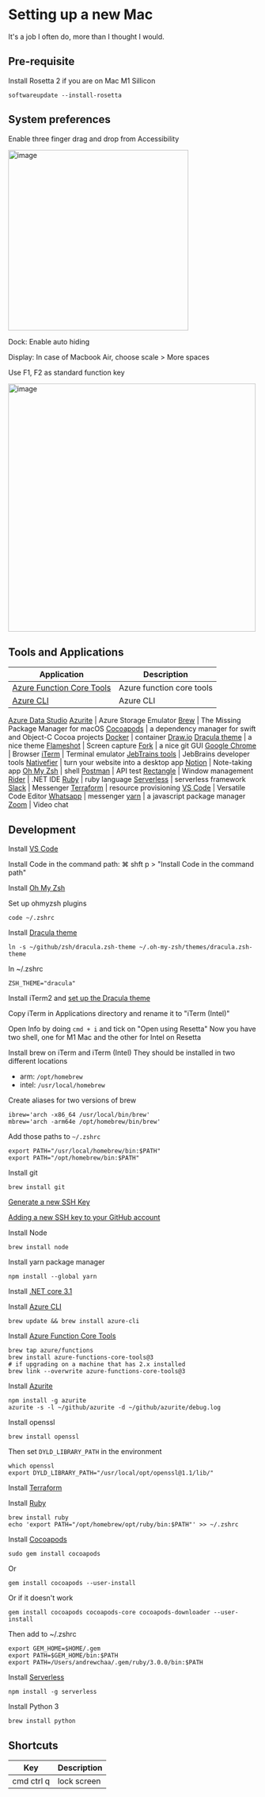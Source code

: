 # Setting up a new Mac

It's a job I often do, more than I thought I would.

## Pre-requisite

Install Rosetta 2 if you are on Mac M1 Sillicon

    softwareupdate --install-rosetta
    

## System preferences

Enable three finger drag and drop from Accessibility

<img width="364" alt="image" src="https://user-images.githubusercontent.com/840427/122458169-6a9b9000-cfa7-11eb-9a9e-2905fbe93aa6.png">

Dock: Enable auto hiding

Display: In case of Macbook Air, choose scale > More spaces

Use F1, F2 as standard function key

<img width="500" alt="image" src="https://user-images.githubusercontent.com/840427/122651786-0efe0d80-d133-11eb-8f63-33d928d04370.png">


## Tools and Applications

Application | Description
-- | --
[Azure Function Core Tools](https://docs.microsoft.com/en-us/azure/azure-functions/functions-run-local?tabs=macos%2Ccsharp%2Cbash) | Azure function core tools
[Azure CLI](https://docs.microsoft.com/en-us/cli/azure/install-azure-cli) | Azure CLI
[Azure Data Studio](https://docs.microsoft.com/en-us/sql/azure-data-studio/download-azure-data-studio?view=sql-server-ver15)
[Azurite](https://github.com/azure/azurite) | Azure Storage Emulator
[Brew](https://brew.sh/) | The Missing Package Manager for macOS
[Cocoapods](https://cocoapods.org/) | a dependency manager for swift and Object-C Cocoa projects
[Docker](https://docs.docker.com/docker-for-mac/install/) | container
[Draw.io](https://github.com/jgraph/drawio-desktop/releases)
[Dracula theme](https://draculatheme.com/) | a nice theme
[Flameshot](https://flameshot.org/) | Screen capture
[Fork](https://git-fork.com/) | a nice git GUI
[Google Chrome](https://www.google.com/intl/en_uk/chrome/) | Browser
[iTerm](https://iterm2.com/downloads.html) | Terminal emulator
[JebTrains tools](https://www.jetbrains.com/rider/download/#section=mac) | JebBrains developer tools
[Nativefier](https://github.com/nativefier/nativefier) | turn your website into a desktop app
[Notion](https://www.notion.so/desktop) | Note-taking app
[Oh My Zsh](https://github.com/ohmyzsh/ohmyzsh) | shell
[Postman](https://www.postman.com/downloads/) | API test
[Rectangle](https://rectangleapp.com) | Window management
[Rider](https://www.jetbrains.com/rider/download/#section=mac) | .NET IDE
[Ruby](https://www.ruby-lang.org/en/documentation/installation/) | ruby language
[Serverless](https://www.serverless.com/framework/docs/getting-started/) | serverless framework
[Slack](https://apps.apple.com/app/slack/id803453959) | Messenger
[Terraform](https://learn.hashicorp.com/tutorials/terraform/install-cli) | resource provisioning
[VS Code](https://code.visualstudio.com/) | Versatile Code Editor
[Whatsapp](https://www.whatsapp.com/download/?lang=en) | messenger
[yarn](https://classic.yarnpkg.com/en/docs/install#mac-stable) | a javascript package manager
[Zoom](https://zoom.us/download) | Video chat

## Development

Install [VS Code](https://code.visualstudio.com/)

Install Code in the command path: ⌘ shft p > "Install Code in the command path"

Install [Oh My Zsh](https://github.com/ohmyzsh/ohmyzsh)

Set up ohmyzsh plugins

    code ~/.zshrc
    
Install [Dracula theme](https://draculatheme.com/zsh)

    ln -s ~/github/zsh/dracula.zsh-theme ~/.oh-my-zsh/themes/dracula.zsh-theme

In ~/.zshrc

    ZSH_THEME="dracula"

Install iTerm2 and [set up the Dracula theme](https://draculatheme.com/iterm)

Copy iTerm in Applications directory and rename it to "iTerm (Intel)"

Open Info by doing `cmd + i` and tick on "Open using Resetta"
Now you have two shell, one for M1 Mac and the other for Intel on Resetta

Install brew on iTerm and iTerm (Intel)
They should be installed in two different locations

* arm: `/opt/homebrew`
* intel: `/usr/local/homebrew`

Create aliases for two versions of brew

    ibrew='arch -x86_64 /usr/local/bin/brew'
    mbrew='arch -arm64e /opt/homebrew/bin/brew'

Add those paths to `~/.zshrc`

    export PATH="/usr/local/homebrew/bin:$PATH"
    export PATH="/opt/homebrew/bin:$PATH"

Install git

    brew install git
    
[Generate a new SSH Key](https://docs.github.com/en/github/authenticating-to-github/connecting-to-github-with-ssh/generating-a-new-ssh-key-and-adding-it-to-the-ssh-agent)

[Adding a new SSH key to your GitHub account](https://docs.github.com/en/github/authenticating-to-github/connecting-to-github-with-ssh/adding-a-new-ssh-key-to-your-github-account)
  
Install Node

    brew install node
    
Install yarn package manager

    npm install --global yarn 
  
Install [.NET core 3.1](https://dotnet.microsoft.com/download/dotnet/3.1)

Install [Azure CLI](https://docs.microsoft.com/en-us/cli/azure/install-azure-cli)

    brew update && brew install azure-cli

Install [Azure Function Core Tools](https://docs.microsoft.com/en-us/azure/azure-functions/functions-run-local?tabs=macos%2Ccsharp%2Cbash)

    brew tap azure/functions
    brew install azure-functions-core-tools@3
    # if upgrading on a machine that has 2.x installed
    brew link --overwrite azure-functions-core-tools@3

Install [Azurite](https://github.com/azure/azurite)

    npm install -g azurite
    azurite -s -l ~/github/azurite -d ~/github/azurite/debug.log

Install openssl

    brew install openssl
    
Then set `DYLD_LIBRARY_PATH` in the environment

    which openssl
    export DYLD_LIBRARY_PATH="/usr/local/opt/openssl@1.1/lib/"


Install [Terraform](https://learn.hashicorp.com/tutorials/terraform/install-cli)

Install [Ruby](https://www.ruby-lang.org/en/documentation/installation/)

    brew install ruby
    echo 'export PATH="/opt/homebrew/opt/ruby/bin:$PATH"' >> ~/.zshrc

Install [Cocoapods](https://cocoapods.org/)

    sudo gem install cocoapods

Or

    gem install cocoapods --user-install
    
Or if it doesn't work

    gem install cocoapods cocoapods-core cocoapods-downloader --user-install
    
Then add to ~/.zshrc

    export GEM_HOME=$HOME/.gem
    export PATH=$GEM_HOME/bin:$PATH
    export PATH=/Users/andrewchaa/.gem/ruby/3.0.0/bin:$PATH

Install [Serverless](https://www.serverless.com/framework/docs/getting-started/) 

    npm install -g serverless
    
Install Python 3

    brew install python

## Shortcuts

Key | Description
-- | --
cmd ctrl q | lock screen
